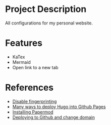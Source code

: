 # Project Description
All configurations for my personal website.

# Features
- KaTex
- Mermaid
- Open link to a new tab

# References
- [Disable fingerprinting](https://stackoverflow.com/questions/65040931/hugo-failed-to-find-a-valid-digest-in-the-integrity-attribute-for-resource)
- [Many ways to deploy Hugo into Github Pages](https://www.petanikode.com/hugo-hosting-github/)
- [Installing Papermod](https://adityatelange.github.io/hugo-PaperMod/posts/papermod/papermod-installation/)
- [Deploying to Github and change domain](https://www.youtube.com/watch?v=LSJ5S8VG5aU&t=772s)
